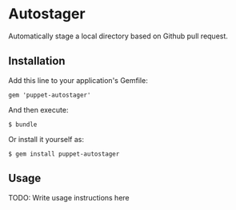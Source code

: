 Autostager
==========

Automatically stage a local directory based on Github pull request.


Installation
------------

Add this line to your application's Gemfile:

    gem 'puppet-autostager'

And then execute:

    $ bundle

Or install it yourself as:

    $ gem install puppet-autostager


Usage
-----

TODO: Write usage instructions here
